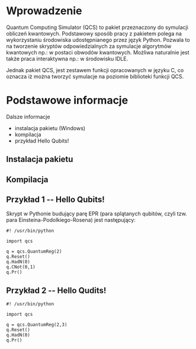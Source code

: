 # Wprowadzenie #

Quantum Computing Simulator (QCS) to pakiet przeznaczony do symulacji obliczeń kwantowych. Podstawowy sposób pracy z pakietem polega na wykorzystaniu środowiska udostępnianego przez język Python. Pozwala to na tworzenie skryptów odpowiedzialnych za symulacje algorytmów kwantowych np.: w postaci obwodów kwantowych. Możliwa naturalnie jest także praca interaktywna np.: w środowisku IDLE.

Jednak pakiet QCS, jest zestawem funkcji opracowanych w języku C, co oznacza iż można tworzyć symulacje na poziomie biblioteki funkcji QCS.


# Podstawowe informacje #

Dalsze informacje
  * instalacja pakietu (Windows)
  * kompilacja
  * przykład Hello Qubits!

## Instalacja pakietu ##

## Kompilacja ##

## Przykład 1 -- Hello Qubits! ##

Skrypt w Pythonie budujący parę EPR (para splątanych qubitów, czyli tzw. para Einsteina-Podolkiego-Rosena) jest następujący:

```
#! /usr/bin/python

import qcs

q = qcs.QuantumReg(2)
q.Reset()
q.HadN(0)
q.CNot(0,1)
q.Pr()
```

## Przykład 2 -- Hello Qudits! ##

```
#! /usr/bin/python

import qcs

q = qcs.QuantumReg(2,3)
q.Reset()
q.HadN(0)
q.Pr()
```